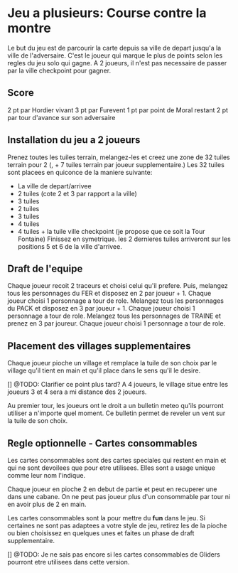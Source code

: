 
# Jeu a plusieurs: Course contre la montre
Le but du jeu est de parcourir la carte depuis sa ville de depart jusqu'a la ville de l'adversaire.
C'est le joueur qui marque le plus de points selon les regles du jeu solo qui gagne.
A 2 joueurs, il n'est pas necessaire de passer par la ville checkpoint pour gagner.

## Score
2 pt par Hordier vivant
3 pt par Furevent
1 pt par point de Moral restant
2 pt par tour d'avance sur son adversaire

## Installation du jeu a 2 joueurs
Prenez toutes les tuiles terrain, melangez-les et creez une zone de 32 tuiles terrain pour 2 (, + 7 tuiles terrain par joueur supplementaire.)
Les 32 tuiles sont placees en quiconce de la maniere suivante:
- La ville de depart/arrivee
- 2 tuiles (cote 2 et 3 par rapport a la ville)
- 3 tuiles
- 2 tuiles
- 3 tuiles
- 4 tuiles
- 4 tuiles + la tuile ville checkpoint (je propose que ce soit la Tour Fontaine)
Finissez en symetrique.
les 2 dernieres tuiles arriveront sur les positions 5 et 6 de la ville d'arrivee.

## Draft de l'equipe
Chaque joueur recoit 2 traceurs et choisi celui qu'il prefere.
Puis, melangez tous les personnages du FER et disposez en 2 par joueur + 1. Chaque joueur choisi 1 personnage a tour de role.
Melangez tous les personnages du PACK et disposez en 3 par joueur + 1. Chaque joueur choisi 1 personnage a tour de role.
Melangez tous les personnages de TRAINE et prenez en 3 par joureur. Chaque joueur choisi 1 personnage a tour de role.

## Placement des villages supplementaires
Chaque joueur pioche un village et remplace la tuile de son choix par le village qu'il tient en main et qu'il place dans le sens qu'il le desire.

[] @TODO: Clarifier ce point plus tard? 
A 4 joueurs, le village situe entre les joueurs 3 et 4 sera a mi distance des 2 joueurs.

Au premier tour, les joueurs ont le droit a un bulletin meteo qu'ils pourront utiliser a n'importe quel moment.
Ce bulletin permet de reveler un vent sur la tuile de son choix.

## Regle optionnelle - Cartes consommables
Les cartes consommables sont des cartes speciales qui restent en main et qui ne sont devoilees que pour etre utilisees. Elles sont a usage unique comme leur nom l'indique.

Chaque joueur en pioche 2 en debut de partie et peut en recuperer une dans une cabane.
On ne peut pas joueur plus d'un consommable par tour ni en avoir plus de 2 en main.

Les cartes consommables sont la pour mettre du **fun** dans le jeu. Si certaines ne sont pas adaptees a votre style de jeu, retirez les de la pioche ou bien choisissez en quelques unes et faites un phase de draft supplementaire.

[] @TODO: Je ne sais pas encore si les cartes consommables de Gliders pourront etre utilisees dans cette version.
